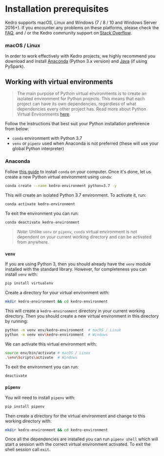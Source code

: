 # Installation prerequisites

Kedro supports macOS, Linux and Windows (7 / 8 / 10 and Windows Server 2016+). If you encounter any problems on these platforms, please check the [FAQ](../06_resources/01_faq.md), and / or the Kedro community support on [Stack Overflow](https://stackoverflow.com/questions/tagged/kedro).

### macOS / Linux

In order to work effectively with Kedro projects, we highly recommend you download and install [Anaconda](https://www.anaconda.com/download/#macos) (Python 3.x version) and [Java](https://www.oracle.com/technetwork/java/javase/downloads/index.html) (if using PySpark).

## Working with virtual environments

> The main purpose of Python virtual environments is to create an isolated environment for Python projects. This means that each project can have its own dependencies, regardless of what dependencies every other project has. Read more about Python Virtual Environments [here](https://realpython.com/python-virtual-environments-a-primer/).

Follow the instructions that best suit your Python installation preference from below:
 - `conda` environment with Python 3.7
 - `venv` or `pipenv` used when Anaconda is not preferred (these will use your global Python interpreter)

### Anaconda

Follow [this guide](https://docs.conda.io/projects/conda/en/latest/user-guide/install/) to install `conda` on your computer. Once it's done, let us create a new Python virtual environment using `conda`:

```bash
conda create --name kedro-environment python=3.7 -y
```

This will create an isolated Python 3.7 environment. To activate it, run:

```bash
conda activate kedro-environment
```

To exit the environment you can run:

```bash
conda deactivate kedro-environment
```

> *Note:* Unlike `venv` or `pipenv`, `conda` virtual environment is not dependent on your current working directory and can be activated from anywhere.

### `venv`

If you are using Python 3, then you should already have the `venv` module installed with the standard library. However, for completeness you can install `venv` with:

```bash
pip install virtualenv
```

Create a directory for your virtual environment with:

```bash
mkdir kedro-environment && cd kedro-environment
```

This will create a `kedro-environment` directory in your current working directory. Then you should create a new virtual environment in this directory by running:

```bash
python -m venv env/kedro-environment  # macOS / Linux
python -m venv env\kedro-environment  # Windows
```

We can activate this virtual environment with:

```bash
source env/bin/activate # macOS / Linux
.\env\Scripts\activate  # Windows
```

To exit the environment you can run:

```bash
deactivate
```

### `pipenv`

You will need to install `pipenv` with:

```bash
pip install pipenv
```

Then create a directory for the virtual environment and change to this working directory with:

```bash
mkdir kedro-environment && cd kedro-environment
```

Once all the dependencies are installed you can run `pipenv shell` which will start a session with the correct virtual environment activated. To exit the shell session call `exit`.
